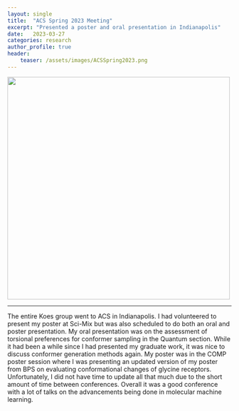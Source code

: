 ```yaml
---
layout: single
title:  "ACS Spring 2023 Meeting"
excerpt: "Presented a poster and oral presentation in Indianapolis"
date:   2023-03-27
categories: research
author_profile: true
header:
    teaser: /assets/images/ACSSpring2023.png
---
```


<div style="font-size:0;">
    <img src="/assets/images/ACSSpring2023.png" width="500">
</div>

------

The entire Koes group went to ACS in Indianapolis. I had volunteered to present my poster at Sci-Mix but was also scheduled to do both an oral and poster presentation. My oral presentation was on the assessment of torsional preferences for conformer sampling in the Quantum section. While it had been a while since I had presented my graduate work, it was nice to discuss conformer generation methods again. My poster was in the COMP poster session where I was presenting an updated version of my poster from BPS on evaluating conformational changes of glycine receptors. Unfortunately, I did not have time to update all that much due to the short amount of time between conferences. Overall it was a good conference with a lot of talks on the advancements being done in molecular machine learning. 